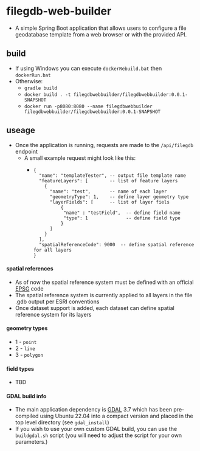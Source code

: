 # filegdb-web-builder

+ A simple Spring Boot application that allows users to configure a file geodatabase template from a web browser or with
  the provided API.

## build

+ If using Windows you can execute `dockerRebuild.bat` then `dockerRun.bat`
+ Otherwise:
    + `gradle build`
    + `docker build . -t filegdbwebbuilder/filegdbwebbuilder:0.0.1-SNAPSHOT`
    + `docker run -p8080:8080 --name filegdbwebbuilder filegdbwebbuilder/filegdbwebbuilder:0.0.1-SNAPSHOT`

## useage

+ Once the application is running, requests are made to the `/api/filegdb` endpoint
  + A small example request might look like this:
    + ```
      {
        "name": "templateTester", -- output file template name
        "featureLayers": [        -- list of feature layers
          {
            "name": "test",       -- name of each layer
            "geometryType": 1,    -- define layer geometry type
            "layerFields": [      -- list of layer fiels
                {
                 "name" : "testField",  -- define field name
                 "type": 1              -- define field type
                }
            ]
          }
        ],
        "spatialReferenceCode": 9000  -- define spatial reference for all layers
      }
      ```
      
#### spatial references
+ As of now the spatial reference system must be defined with an official [EPSG](https://epsg.io/) code
+ The spatial reference system is currently applied to all layers in the file .gdb output per ESRI conventions
+ Once dataset support is added, each dataset can define spatial reference system for its layers

#### geometry types
+ 1 - `point`
+ 2 - `line`
+ 3 - `polygon`

#### field types
+ TBD

#### GDAL build info
+ The main application dependency is [GDAL](https://gdal.org/) 3.7 which has been pre-compiled using Ubuntu 22.04 into a compact version and placed in the top
level directory (see `gdal_install`)
+ If you wish to use your own custom GDAL build, you can use the `buildgdal.sh` script (you will need to adjust the script
for your own parameters.)
